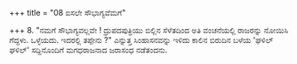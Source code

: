 +++
title = "08 ಐಸಲೇ ಸೌಭಾಗ್ಯವೆಮಗೆ"

+++
8. "ನಮಗೆ ಸೌಭಾಗ್ಯವಲ್ಲವೇ ! ದ್ರುಪದಪುತ್ರಿಯು ಬಿಲ್ಲಿನ ಸೆಳೆತದಿಂದ ಅತಿ ವಂಚನೆಯಲ್ಲಿ ರಾಜರನ್ನು ನೋಯಿಸಿ ಗೆದ್ದಳು. ಒಳ್ಳೆಯದು. ಇದರಲ್ಲಿ ತಪ್ಪೇನು ?" ಎನ್ನುತ್ತ ಸಿಂಹಾಸನವನ್ನು ಇಳಿದು ಕಾಲಿನ ಬಿರುದಿನ ಬಳೆಯ 'ಘಳಿಲ್ ಘಳಿಲ್' ಸದ್ದಿನೊಂದಿಗೆ ಮಗಧರಾಜನಾದ ಜರಾಸಂಧ ನಡೆತಂದನು.